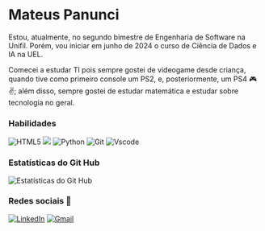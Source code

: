 # Mateus Panunci 
Estou, atualmente, no segundo bimestre de Engenharia de Software na Unifil. Porém, vou iniciar em junho de 2024 o curso de Ciência de Dados e IA na UEL.

Comecei a estudar TI pois sempre gostei de videogame desde criança, quando tive como primeiro console um PS2, e, posteriormente, um PS4 🎮✌; além disso, sempre gostei de estudar matemática e estudar sobre tecnologia no geral. 

### Habilidades 

![HTML5](https://img.shields.io/badge/HTML5-E34F26?style=for-the-badge&logo=html5&logoColor=white)
![](https://img.shields.io/badge/CSS3-1572B6?style=for-the-badge&logo=css3&logoColor=white)
![Python](https://img.shields.io/badge/python-3670A0?style=for-the-badge&logo=python&logoColor=ffdd54)
![Git](https://img.shields.io/badge/GIT-E44C30?style=for-the-badge&logo=git&logoColor=white)
![Vscode](https://img.shields.io/badge/Vscode-007ACC?style=for-the-badge&logo=visual-studio-code&logoColor=white)


 ### Estatísticas do Git Hub
![Estatísticas do Git Hub](https://github-readme-stats.vercel.app/api?username=MPGoncalves29&theme=transparent&bg_color=000&border_color=30A3DC&show_icons=true&icon_color=30A3DC&title_color=ffd700&text_color=fffff0)


### Redes sociais 📱

[![LinkedIn](https://img.shields.io/badge/LinkedIn-0077B5?style=for-the-badge&logo=linkedin&logoColor=white)](https://www.linkedin.com/in/Mateuspanunci/) 
[![Gmail](https://img.shields.io/badge/Gmail-333333?style=for-the-badge&logo=gmail&logoColor=red)](mailto:mateuspanunci@gmail.com)
